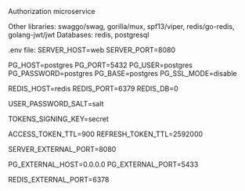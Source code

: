 Authorization microservice

Other libraries: swaggo/swag, gorilla/mux, spf13/viper, redis/go-redis, golang-jwt/jwt
Databases: redis, postgresql

.env file:
SERVER_HOST=web
SERVER_PORT=8080

PG_HOST=postgres
PG_PORT=5432
PG_USER=postgres
PG_PASSWORD=postgres
PG_BASE=postgres
PG_SSL_MODE=disable

REDIS_HOST=redis
REDIS_PORT=6379
REDIS_DB=0

USER_PASSWORD_SALT=salt

TOKENS_SIGNING_KEY=secret

ACCESS_TOKEN_TTL=900
REFRESH_TOKEN_TTL=2592000



SERVER_EXTERNAL_PORT=8080

PG_EXTERNAL_HOST=0.0.0.0
PG_EXTERNAL_PORT=5433

REDIS_EXTERNAL_PORT=6378
